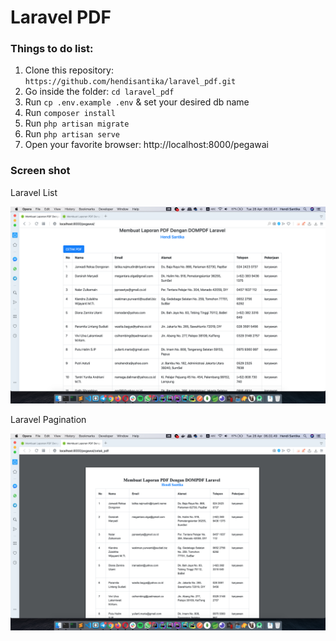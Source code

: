 # Laravel PDF
### Things to do list:
1. Clone this repository: `https://github.com/hendisantika/laravel_pdf.git`
2. Go inside the folder: `cd laravel_pdf`
3. Run `cp .env.example .env` & set your desired db name
4. Run `composer install` 
5. Run `php artisan migrate`
5. Run `php artisan serve`
6. Open your favorite browser: http://localhost:8000/pegawai

### Screen shot

Laravel List

![Laravel List](img/list.png "Laravel Pagination")

Laravel Pagination

![Laravel PDF](img/cetak.png "Laravel Cetak")

